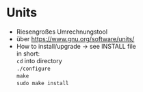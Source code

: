 # Units

- Riesengroßes Umrechnungstool  
- über https://www.gnu.org/software/units/  
- How to install/upgrade -> see INSTALL file  
in short:  
```cd``` into directory  
		```./configure```  
		```make```  
		```sudo make install```  